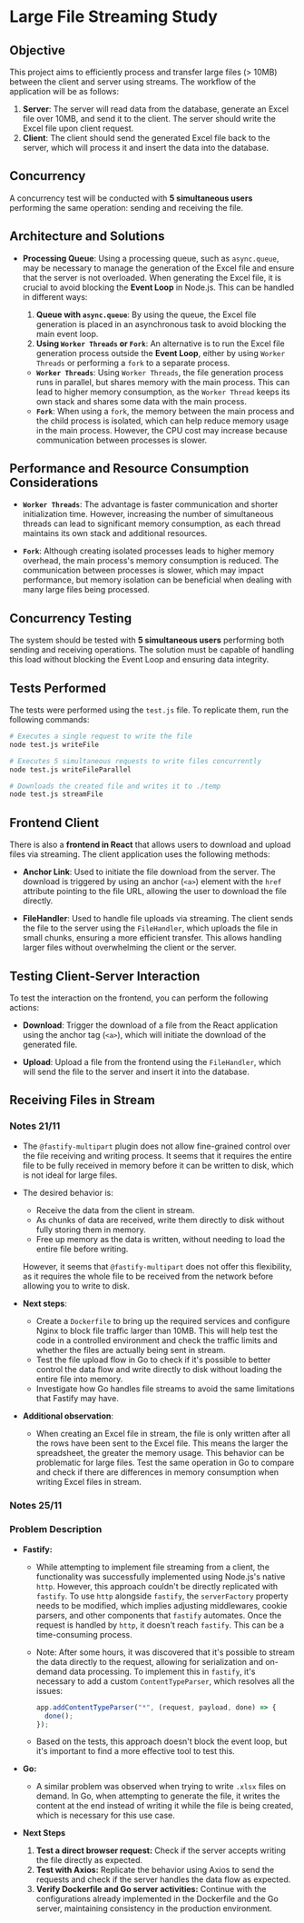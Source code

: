 # Large File Streaming Study

## Objective

This project aims to efficiently process and transfer large files (> 10MB) between the client and server using streams. The workflow of the application will be as follows:

1. **Server**: The server will read data from the database, generate an Excel file over 10MB, and send it to the client. The server should write the Excel file upon client request.
2. **Client**: The client should send the generated Excel file back to the server, which will process it and insert the data into the database.

## Concurrency

A concurrency test will be conducted with **5 simultaneous users** performing the same operation: sending and receiving the file.

## Architecture and Solutions

- **Processing Queue**: Using a processing queue, such as `async.queue`, may be necessary to manage the generation of the Excel file and ensure that the server is not overloaded. When generating the Excel file, it is crucial to avoid blocking the **Event Loop** in Node.js. This can be handled in different ways:

  1. **Queue with `async.queue`**: By using the queue, the Excel file generation is placed in an asynchronous task to avoid blocking the main event loop.
  2. **Using `Worker Threads` or `Fork`**: An alternative is to run the Excel file generation process outside the **Event Loop**, either by using `Worker Threads` or performing a `fork` to a separate process.

  - **`Worker Threads`**: Using `Worker Threads`, the file generation process runs in parallel, but shares memory with the main process. This can lead to higher memory consumption, as the `Worker Thread` keeps its own stack and shares some data with the main process.
  - **`Fork`**: When using a `fork`, the memory between the main process and the child process is isolated, which can help reduce memory usage in the main process. However, the CPU cost may increase because communication between processes is slower.

## Performance and Resource Consumption Considerations

- **`Worker Threads`**: The advantage is faster communication and shorter initialization time. However, increasing the number of simultaneous threads can lead to significant memory consumption, as each thread maintains its own stack and additional resources.
  
- **`Fork`**: Although creating isolated processes leads to higher memory overhead, the main process's memory consumption is reduced. The communication between processes is slower, which may impact performance, but memory isolation can be beneficial when dealing with many large files being processed.

## Concurrency Testing

The system should be tested with **5 simultaneous users** performing both sending and receiving operations. The solution must be capable of handling this load without blocking the Event Loop and ensuring data integrity.

## Tests Performed

The tests were performed using the `test.js` file. To replicate them, run the following commands:

```bash
# Executes a single request to write the file
node test.js writeFile 

# Executes 5 simultaneous requests to write files concurrently
node test.js writeFileParallel

# Downloads the created file and writes it to ./temp
node test.js streamFile
```

## Frontend Client

There is also a **frontend in React** that allows users to download and upload files via streaming. The client application uses the following methods:

- **Anchor Link**: Used to initiate the file download from the server. The download is triggered by using an anchor (`<a>`) element with the `href` attribute pointing to the file URL, allowing the user to download the file directly.

- **FileHandler**: Used to handle file uploads via streaming. The client sends the file to the server using the `FileHandler`, which uploads the file in small chunks, ensuring a more efficient transfer. This allows handling larger files without overwhelming the client or the server.

## Testing Client-Server Interaction

To test the interaction on the frontend, you can perform the following actions:

- **Download**: Trigger the download of a file from the React application using the anchor tag (`<a>`), which will initiate the download of the generated file.

- **Upload**: Upload a file from the frontend using the `FileHandler`, which will send the file to the server and insert it into the database.

## Receiving Files in Stream

### Notes 21/11

- The `@fastify-multipart` plugin does not allow fine-grained control over the file receiving and writing process. It seems that it requires the entire file to be fully received in memory before it can be written to disk, which is not ideal for large files.
- The desired behavior is:
  - Receive the data from the client in stream.
  - As chunks of data are received, write them directly to disk without fully storing them in memory.
  - Free up memory as the data is written, without needing to load the entire file before writing.

  However, it seems that `@fastify-multipart` does not offer this flexibility, as it requires the whole file to be received from the network before allowing you to write to disk.

- **Next steps**:
  - Create a `Dockerfile` to bring up the required services and configure Nginx to block file traffic larger than 10MB. This will help test the code in a controlled environment and check the traffic limits and whether the files are actually being sent in stream.
  - Test the file upload flow in Go to check if it's possible to better control the data flow and write directly to disk without loading the entire file into memory.
  - Investigate how Go handles file streams to avoid the same limitations that Fastify may have.

- **Additional observation**:
  - When creating an Excel file in stream, the file is only written after all the rows have been sent to the Excel file. This means the larger the spreadsheet, the greater the memory usage. This behavior can be problematic for large files. Test the same operation in Go to compare and check if there are differences in memory consumption when writing Excel files in stream.

### Notes 25/11

### Problem Description

- **Fastify:**
  - While attempting to implement file streaming from a client, the functionality was successfully implemented using Node.js's native `http`. However, this approach couldn't be directly replicated with `fastify`. To use `http` alongside `fastify`, the `serverFactory` property needs to be modified, which implies adjusting middlewares, cookie parsers, and other components that `fastify` automates. Once the request is handled by `http`, it doesn't reach `fastify`. This can be a time-consuming process.

  - Note: After some hours, it was discovered that it's possible to stream the data directly to the request, allowing for serialization and on-demand data processing. To implement this in `fastify`, it's necessary to add a custom `ContentTypeParser`, which resolves all the issues:

    ```javascript
    app.addContentTypeParser("*", (request, payload, done) => {
      done();
    });
    ```

  - Based on the tests, this approach doesn't block the event loop, but it's important to find a more effective tool to test this.

- **Go:**
  - A similar problem was observed when trying to write `.xlsx` files on demand. In Go, when attempting to generate the file, it writes the content at the end instead of writing it while the file is being created, which is necessary for this use case.

- **Next Steps**
  1. **Test a direct browser request:** Check if the server accepts writing the file directly as expected.
  2. **Test with Axios:** Replicate the behavior using Axios to send the requests and check if the server handles the data flow as expected.
  3. **Verify Dockerfile and Go server activities:** Continue with the configurations already implemented in the Dockerfile and the Go server, maintaining consistency in the production environment.
